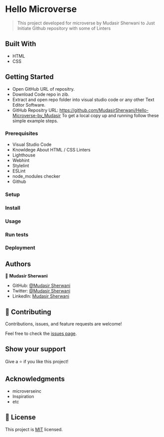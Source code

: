 # Hello Microverse

> This project developed for microverse by Mudasir Sherwani to Just Initiate Github repository with some of Linters 


## Built With

- HTML
- CSS



## Getting Started

- Open GitHub URL of repositry.
- Download Code repo in zib.
- Extract and open repo folder into visual studio code or any other Text Editor Software.
- GitHub Repositry URL: https://github.com/MudasirSherwani/Hello-Microverse-by_Mudasir
  To get a local copy up and running follow these simple example steps.


### Prerequisites
- Visual Studio Code
- Knowldege About HTML / CSS
Linters
- Lighthouse
- Webhint
- Stylelint
- ESLint
- node_modules checker
- Github

### Setup

### Install

### Usage

### Run tests

### Deployment



## Authors

👤 **Mudasir Sherwani**

- GitHub: [@Mudasir Sherwani](https://github.com/MudasirSherwani)
- Twitter: [@Mudasir Sherwani](https://twitter.com/mudasirsherwani)
- LinkedIn: [Mudasir Sherwani](https://linkedin.com/in/mudasir-ashraf-071321a4)

## 🤝 Contributing

Contributions, issues, and feature requests are welcome!

Feel free to check the [issues page](../../issues/).

## Show your support

Give a ⭐️ if you like this project!

## Acknowledgments

- microverseinc
- Inspiration
- etc

## 📝 License
This project is [MIT](./MIT.md) licensed.
